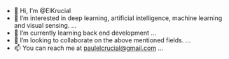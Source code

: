 - 👋 Hi, I’m @ElKrucial
- 👀 I’m interested in deep learning, artificial intelligence, machine learning and visual sensing. ...
- 🌱 I’m currently learning back end development ...
- 💞️ I’m looking to collaborate on the above mentioned fields. ...
- 📫 You can reach me at paulelcrucial@gmail.com ...

<!---
ElKrucial0/ElKrucial0 is a ✨ special ✨ repository because its `README.md` (this file) appears on your GitHub profile.
You can click the Preview link to take a look at your changes.
--->
